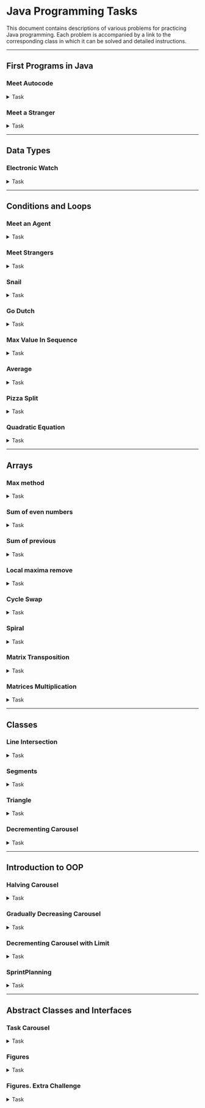 # Java Programming Tasks

This document contains descriptions of various problems for practicing Java programming. Each problem is accompanied by a link to the corresponding class in which it can be solved and detailed instructions.

---

## First Programs in Java

### Meet Autocode
<details>
  <summary>Task</summary>
  <p>
    Please, proceed to <code>HelloAutocode</code> class and write a simple program that prints <i>"Hello, Autocode!"</i> (don't print quote marks).
  </p>
</details>

### Meet a Stranger
<details>
  <summary>Task</summary>
  <p>
    Please, proceed to the class <code>MeetAStranger</code>. The program must read a string from <code>System.in</code> and print a message <i>"Hello, input"</i>. Note that when entering an input string consisting of several words, the entire input must be printed.
  </p>
</details>

---

## Data Types

### Electronic Watch
<details>
  <summary>Task</summary>
  <p>
    Please, proceed to <code>ElectronicWatch</code> class. The program must print an electronic watch screen output for a given value of seconds since midnight.<br>
    Input value is given via <code>System.in</code>. Output value must be printed to <code>System.out</code>. It is guaranteed, that input number is non-negative.<br>
    Output format is <code>h:mm:ss</code> (possible values: [0:00:00; 23:59:59]).<br>
    <i>Extra challenge:</i> Try to solve the task without using <code>if</code> statements or cycles.
  </p>
</details>

---

## Conditions and Loops

### Meet an Agent
<details>
  <summary>Task</summary>
  <p>
    Please, proceed to <code>MeetAnAgent</code> class and write a program that:<br>
    <ul>
      <li>Asks for an input number;</li>
      <li>If the input equals to the secret password number, prints <I>"Hello, Agent"</i>;</li>
      <li>Otherwise, prints <I>"Access denied"</i>.</li>
    </ul>
    Secret password is stored in <code>final static int PASSWORD</code>.<br>
    It is guaranteed that the input is not null.
</details>

### Meet Strangers
<details>
  <summary>Task</summary>
  <p>
    Please, proceed to <code>HelloStrangers</code> class and write a program that:<br>
    <ul>
      <li>Asks for a number - amount of strangers to meet;</li>
      <li>Then reads stranger names line by line;</li>
      <li>And, finally, prints line by line <I>"Hello, stranger name"</i> for each stranger.</li>
    </ul>
    It is guaranteed that the input is not null. It is guaranteed that the input of strangers count is int number.<br>
    Consider special cases:<br>
    <ul>
      <li>If strangers count is zero, then program must print <I>"Oh, it looks like there is no one here"</i>.</li>
      <li>If strangers count is negative, then program must print <I>"Seriously? Why so negative?"</i>.</li>
    </ul>
</details>

### Snail
<details>
  <summary>Task</summary>
  <p>
    Consider a snail travels up a tree <code>a</code> feet each day. Then snail slides down <code>b</code> feet each night. Height of the tree is <code>h</code>.<br>
    Please, proceed to <code>Snail</code> class and write a program that prints number of days for the snail to reach the top of the tree.<br>
    Program reads <code>a</code>, <code>b</code>, <code>h</code> line by line. Input values are guaranteed to be positive integers.<br>
    If the snail cannot reach the top of the tree, print the message <i>"Impossible"</i>.
  </p>
</details>

### Go Dutch
<details>
  <summary>Task</summary>
  <p>
    Consider a company of friends visiting a restaurant. They decided to equally split the bill.<br>
    Friends decided to add 10 percent of the bill total amount as tips. Then they cover the total payment in equal parts.<br>
    Please, proceed to <code>GoDutch</code> class and write a program that reads a bill total amount and a number of friends, and then prints part to pay.<br>
    Consider some details:<br>
    <ul>
      <li>Program must read data from <code>System.in</code>;</li>
      <li>Bill total amount cannot be negative. If input value is negative, the program stops, printing: <i>"Bill total amount cannot be negative"</i>;</li>
      <li>Number of friends cannot be negative or zero. If input value is, then the program stops, printing: <I>"Number of friends cannot be negative or zero"</i>;</li>
      <li>Bill total amount, number of friends and part to pay are integers.</li>
    </ul>
</details>

### Max Value In Sequence
<details>
  <summary>Task</summary>
  <p>
    Please, proceed to <code>FindMaxInSeq</code> and write a program that reads a sequence of integer values from standard output and finds the maximum value. You must place your solution into the <code>max</code> method to pass tests.<br>
    Details:
    <ul>
      <li>You must read sequence values until the next one is <code>0</code>. Zero value means end of the input sequence.</li>
      <li>The sequence is guaranteed to contain at least one value.</li>
    </ul>
</details>

### Average
<details>
  <summary>Task</summary>
  <p>
    Please, proceed to <code>Average</code> class and write a program that reads a sequence of integer values from standard output and finds the average value.<br>
    Details:<br>
    <ul>
      <li>You must read sequence values until the next one is <code>0</code>. Zero value means end of the input sequence.</li>
      <li>The sequence is guaranteed to contain at least one value.</li>
      <li>Average value is also an <strong>integer</strong>. Use <strong>integer</strong> operations.</li>
    </ul>
</details>

### Pizza Split
<details>
  <summary>Task</summary>
  <p>
    Please, proceed to <code>PizzaSplit</code> class. The program must read two values from <code>System.in</code>:<br>
    <ul>
      <li>Number of people;</li>
      <li>Number of pieces per pizza.</li>
    </ul>
    It is guaranteed that these values are positive integers.<br>
    Then the program must print the minimum number of pizzas (not zero) so that everyone has an equal number of slices and no slice is left.<br>
</details>

### Quadratic Equation
<details>
  <summary>Task</summary>
  <p>
    Please, proceed to the <code>QuadraticEquation</code> class and implement a program to solve quadratic equations.<br>
    For the given quadratic equation coefficients <strong>(ax<sup>2</sup> + bx + c = 0)</strong>, return one or two roots of the equation if there is any in the set of real numbers.<br>
    Input value is given via <code>System.in</code>. Output value must be printed to <code>System.out</code>.<br>
    Output format is:
    <ul>
      <li><code>x1 x2</code> (two roots in any order separated by space) if there are two roots,</li>
      <li><code>x1</code> (just the value of the root) if there is the only root,</li>
      <li><code>no roots</code> (just a string value <i>"no roots"</i>) if there is no root.</li>
    </ul>
</details>

---

## Arrays

### Max method
<details>
  <summary>Task</summary>
  <p>
    Please, proceed to the <code>MaxMethod</code> class and implement the <code>max</code> method.<br>
    The correct implementation should receive an array of <code>int</code> values and return its maximum value.<br>
    Details:<br>
    <ul>
      <li>An input array is guaranteed to not be an empty array or <code>null</code>.</li>
      <li><code>max</code> method must not modify the array.</li>
      <li>Input array may contain any <code>int</code> value between <code>Integer.MIN_VALUE</code> and <code>Integer.MAX_VALUE</code>.</li>
    </ul>
</details>

### Sum of even numbers
<details>
  <summary>Task</summary>
  <p>
    Please, proceed to the <code>SumOfEvenNumbers</code> class and implement the <code>sum</code> method.<br>
    The correct implementation should receive an array of <code>int</code> values and return the sum of even numbers.<br>
    Details:<br>
    <ul>
      <li>If given array is null or empty, method returns 0.</li>
      <li><code>sum</code> method must not modify the array.</li>
      <li>Input array may contain any <code>int</code> value between <code>Integer.MIN_VALUE</code> and <code>Integer.MAX_VALUE</code>.</li>
    </ul>
</details>

### Sum of previous
<details>
  <summary>Task</summary>
  <p>
    Please, proceed to <code>SumOfPrevious</code> class and implement <code>getSumCheckArray</code> method.<br>
    The correct implementation should receive an array of <code>int</code> values and return an array of booleans where each element is a result of a check if a corresponding element is a sum of two previous elements in given array.<br>
    Details:<br>
    <ul>
      <li>The length of given array is guaranteed to be 2 or more.</li>
      <li>Given array is guaranteed to be not null.</li>
      <li>Method returns an array of booleans where each element is a result for corresponding element in given array.</li>
      <li>First two elements of the boolean array are always false.</li>
    </ul>
</details>

### Local maxima remove
<details>
  <summary>Task</summary>
  <p>
    Please, proceed to the LocalMaximaRemove class and implement the <code>removeLocalMaxima</code> method.<br>
    The correct implementation should receive an array of <code>int</code> values and return a copy of a given array with all local maxima removed in it. The original array must not be changed.<br>
    <strong>Local maximum</strong> is an element that is bigger that any of its neighbour elements. You should remove elements that are local maxima in the original array.
    Details:<br>
    <ul>
      <li>The size of given array is guaranteed to be more than 1.</li>
      <li>Given array is guaranteed to be not null.</li>
      <li>If the array has no local maxima, then you should return its copy without changes.</li>
      <li>You may use <code>java.util.Arrays.*</code> methods.</li>
    </ul>
</details>

### Cycle Swap
<details>
  <summary>Task</summary>
  <p>
    Please, proceed to <code>CycleSwap</code> class and implement its static methods:<br>
    <ul>
      <li><code>void cycleSwap(int[] array)</code><br>
           Shifts all the elements in the given array in the right direction by 1 position.<br>
           In this case, the last array element becomes first.<br>
           For example, <code>1 3 2 7 4</code> becomes <code>4 1 3 2 7</code>.<br>
      </li>
      <li><code>void cycleSwap(int[] array, int shift)</code><br>
          Shift all the elements in the given array in the right direction in the cycle manner by <code>shift</code> positions.<br>
          Shift value is guaranteed to be non-negative and not bigger than the array length.<br>
          For example, <code>1 3 2 7 4</code> with a shift of 3 becomes <code>2 7 4 1 3</code>.<br>
      </li>
    </ul>
</details>

### Spiral
<details>
  <summary>Task</summary>
  <p>
    Please, proceed to <code>Spiral</code> class and implement its static method:<br>
    <ul>
      <li><code>int[][] spiral(int rows, int columns)</code><br>
           Return a two-dimensional array coming in the form of a table and containing numbers from 1 up to <code>rows * cols</code>. The size of the table will be specified by the given parameters.<br>
           Numbers fill the "table" clockwise from the top-level corner in a spiral manner.<br>
           For example, for parameter values <code>(3, 4)</code> , the output array should be:<br>
           <code>1  2  3  4</code><br>
           <code>10 11 12 5</code><br>
           <code>9  8  7  6</code><br>
      </li>
    </ul>
</details>

### Matrix Transposition
<details>
  <summary>Task</summary>
  <p>
    Please, proceed to <code>TransposeMatrix</code> class an implement its method <code>multiply</code>.<br>
    It takes a rectangular integer array (matrix) as a parameter and returns it transposed.<br>
    Consider an integer matrix represented as a <strong>rectangular array</strong>. The task is to <strong>transpose</strong> a given matrix over its main diagonal. The <strong>transposition</strong> of a matrix over its main diagonal is simply a flipped version of the original matrix.
</details>

### Matrices Multiplication
<details>
  <summary>Task</summary>
  <p>
    Please, proceed to <code>MultiplyMatrix</code> class and implement its <code>multiply</code> method.<br>
    It takes two rectangular integer arrays (matrices) and returns the result of their multiplication.<br>
    Consider two integer matrices represented as <strong>rectangular arrays</strong>. The task is to <strong>multiply</strong> given matrices. The definition of <strong>matrix multiplication</strong> indicates a row-by-column multiplication, where the entries in the <strong>i-th</strong> row of <i>A</i> are multiplied by the corresponding entries in the <strong>j-th</strong> column of <i>B</i> and then the <strong>ij-th</strong> element of the resulting matrix is the sum of that multiplication results.<br>
    Note that it is guaranteed that the number of columns in the first matrix is equal to the number of rows in the second matrix.<br>
</details>

---

## Classes

### Line Intersection
<details>
  <summary>Task</summary>
  <p>
    Please, implement the method <code>intersection(Line)</code> in class <code>Line</code>. It must return a <code>Point</code> of intersection of two lines.<br>
    Note that lines are defined by linear equations: <code>y = k * x + b</code>. Line constructor takes <code>k</code> and <code>b</code> coefficients as parameters.<br>
    If lines coincide or do not intersect, the method must return null. It may seem surprising that we use <code>int</code> for arguments and fields of coordinates. The point is that using <code>double</code> will bring some extra complexity we want to avoid for this basic exercise. All tests are selected in to induce calculations without remainders.<br>
    You may check your result in class <code>Main</code>.
</details>

### Segments
<details>
  <summary>Task</summary>
  <p>
    Please, implement the following methods of class <code>Segment</code>:<br>
    <ul>
      <li>Constructor with start and end points as parameters<br>
          Ensure that a created segment exists and is not degenerative which means that the start and the end of the segment is not the same point.<br>
          If it is, use <code>throw new IllegalArgumentException()</code> to raise an error.</li>
      <li><code>double length()</code><br>
          Return length of the segment.</li>
      <li><code>Point middle()</code><br>
          Return a middle point of the segment.</li>
      <li><code>Point intersection(Segment another)</code><br>
          Return a point of the intersection of the current segment and the given one.<br>
          Return <code>null</code> if there is no such point.<br>
          Return <code>null</code> if segments are collinear.<br>
          Please, note that intersection point must lay on both segments.</li>
    </ul>
    Class <code>Point</code> is already there.
    Hints:
    <ul>
      <li><a href="https://www.wikihow.com/Use-Distance-Formula-to-Find-the-Length-of-a-Line">Length reference</a></li>
      <li><a href="https://www.wikihow.com/Find-the-Midpoint-of-a-Line-Segment#Use-the-Midpoint-Formula">Midpoint reference</a></li>
      <li><a href="https://en.wikipedia.org/wiki/Line%E2%80%93line_intersection">Intersection reference</a></li>
    </ul>
</details>

### Triangle
<details>
  <summary>Task</summary>
  <p>
    Please, implement methods of class <code>Triangle</code>:<br>
    <ul>
      <li>Constructor, which has three points as parameters.<br>
          Make sure that these points refer to vertices of the triangle.<br>
          Ensure that the created triangle exists and it is not degenerative.<br>
          If it is, use <code>throw new IllegalArgumentException()</code> to raise an error.</li>
      <li><code>double area()</code><br>
          Return the area of the triangle.</li>
      <li><code>Point centroid()</code><br>
          Return the centroid of the triangle.</li>
    </ul>
    Class <code>Point</code> is already there.
    Hints:
    <ul>
      <li><a href="https://en.wikipedia.org/wiki/Triangle#Existence_of_a_triangle">Triangle existence reference</a></li>
      <li><a href="https://en.wikipedia.org/wiki/Triangle#Existence_of_a_triangle">Triangle area reference</a></li>
      <li><a href="https://en.wikipedia.org/wiki/Centroid">Centroid reference</a></li>
    </ul>
    Please note that you may benefit from introducing more classes.
</details>

### Decrementing Carousel
<details>
  <summary>Task</summary>
  <p>
    <code>Decrementing Carousel</code> is a container, accepting <code>int</code> elements. <code>DecrementingCarousel</code> has a maximum capacity, specified via the constructor. When created, <code>DecrementingCarousel</code> is in accumulating state: you may add elements via the <code>addElement</code> method and can produce a <code>CarouselRun</code> object via the <code>run</code> method. Once the <code>run</code> method is called, <code>DecrementingCarousel</code> is in running state: it refuses adding more elements.<br>
          The <code>CarouselRun</code> allows to iterate over elements of the carousel decrementing them one by one with the <code>next</code> method. The <code>next</code> returns the value of the current element. Then it decreases the current element by one and switches to the next element.<br>
          The <code>CarouselRun</code> iterates over elements in the order of their insertion.<br>
          When an element is decreased to zero, the <code>CarouselRun</code> will skip it in further iterations. When there are no more elements available for decrementing, the <code>CarouselRun</code> returns <code>-1</code>.
          The <code>CarouselRun</code> also has the <code>isFinished</code> method, which indicates, if the carousel has run out of the elements to decrement.<br>
          <strong>Specification Details</strong><br>
          <code>DecrementingCarousel</code> has two public methods:
    <ul>
      <li><code>boolean addElement(int element)</code> - adds an element. If element is negative or zero, do not add the element. If container is full, do not add the element. If the <code>run</code> method was called to create a <code>CarouselRun</code>, do not add the element. If element is added successfully, return <code>true</code>. Return <code>false</code> otherwise.</li>
      <li><code>CarouselRun run()</code> - returns a <code>CarouselRun</code> to iterate over the elements. If the <code>run</code> method has already been called earlier, it must return <code>null</code>: <code>DecrementingCarousel</code> may generate only one <code>CarouselRun</code> object.</li>
    </ul>
          <code>CarouselRun</code> has two public methods:
    <ul>
      <li><code>int next()</code> - returns the current value of the current element, then decreases the current element by one and switches to the next element in insertion order. Skips zero elements. When there is no more elements to decrease, returns <code>-1</code>.</li>
      <li><code>boolean isFinished()</code> - when there is no more elements to decrease, returns <code>true</code>. Otherwise, returns <code>false</code>.</li>
    </ul>
</details>

---

## Introduction to OOP

### Halving Carousel
<details>
  <summary>Task</summary>
  <p>
    Note, that if you have not done the "Decrementing Carousel" exercise, you have to implement <code>DecrementingCarousel</code> and <code>CarouselRun</code> classes.<br>
    In this exercise you need to extend <code>DecrementingCarousel</code>. You need to implement <code>HalvingCarousel</code>. This subclass must halve elements instead of decrementing it by one. Note that you need to apply regular integer division, discarding the remainder. For example, <code>5 / 2 = 2</code>.
</details>

### Gradually Decreasing Carousel
<details>
  <summary>Task</summary>
  <p>
    Note, that if you have not done the "Decrementing Carousel" exercise, you have to implement <code>DecrementingCarousel</code> and <code>CarouselRun</code> classes.<br>
    In this exercise you need to extend <code>DecrementingCarousel</code>. You need to implement <code>GraduallyDecreasingCarousel</code>. This subclass must decrement elements by gradually increasing decrement. When you need to decrement an element for the first time, decrease it by <code>1</code>. Next time you need to decrement the same element, decrease it by <code>2</code>. Next time decrease by <code>3</code>, then by <code>4</code> and so on. Remember that you must not make process non-positive elements.
</details>

### Decrementing Carousel with Limit
<details>
  <summary>Task</summary>
  <p>
    Note, that if you have not done the "Decrementing Carousel" exercise, you have to implement <code>DecrementingCarousel</code> and <code>CarouselRun</code> classes.<br>
    In this exercise you need to extend <code>DecrementingCarousel</code>. You need to implement <code>DecrementingCarouselWithLimitedRun</code>. This subclass must decrement elements as a usual DecrementingCarousel. The difference is that this implementation must produce a carousel run, which limits number of calls to the <code>next</code> method. When the limit of calls reached carousel run must consider itself finished.
</details>

### SprintPlanning
<details>
  <summary>Task</summary>
  <p>
    In this exercise we are going to manage business logic of planning a sprint. A sprint is the basic unit of software development in SCRUM. Sprints are time boxed. Time capacity of a sprint is agreed while planning. Then we consider a sprint to be filled with some tasks.<br>
    We consider a task to be implemented with general-purpose <code>Ticket</code> class. But we also consider a sprint to accept only subtypes of the <code>Ticket</code> class: <code>Bug</code> and <code>UserStory</code>.<br>
    Here is a diagram depicting the public interface of these classes and their relations:<br>

![Diagram](https://raw.githubusercontent.com/denys-taranenko/learn-java-basic-epam/main/sprintDiagram.png)
    Here are API details:<br>
    <ul>
    <li><strong>Ticket</strong><br></li>
    Every ticket has an id, a name and an estimate of hours to complete it. One provides them via the constructor of the <code>Ticket</code> class. Also, a ticket may be completed or not. When a ticket is created, it is not completed.
        <ul>
            <li><code>getId()</code> - Returns the id of the ticket.</li>
            <li><code>getName()</code> - Returns the name of the ticket.</li>
            <li><code>getEstimate()</code> - Returns the estimate of the ticket.</li>
            <li><code>isCompleted()</code> - Returns <code>true</code> if the ticket is completed, <code>false</code> otherwise.</li>
            <li><code>getId()</code> - Returns the id of the ticket.</li>
            <li><code>complete()</code> - Sets the ticket to completed state.</li>
        </ul>
    </ul>
    <ul>
    <li><strong>UserStory</strong><br></li>
    We consider a user story to be a ticket that may contain some dependencies. A dependency is another user story that must be completed first to allow the dependent user story to complete. One provides dependencies of the UserStory via the constructor of the <code>UserStory</code> class.
        <ul>
            <li><code>complete()</code> - Like the <code>Ticket#complete()</code> method, this sets the ticket to completed state. The difference is that the user story may not be completed if its dependencies are not completed yet.</li>
            <li><code>getDependencies()</code> - Returns a defensive copy of dependencies arrays.</li>
            <li><code>toString()</code> - Returns a String representing this user story, using its id and name. Example: "[US 1] User Registration Entity"</li>
        </ul>
    </ul>
    <ul>
    <li><strong>Bug</strong><br></li>
    We consider a bug to be a ticket, that is related to some completed user story. Bugs may not exist by their on, without a related user story.
        <ul>
            <li><code>createBug(int id, String name, int estimate, UserStory userStory)</code> - A static method to create a Bug instance.<br>
                Returns null if the related user story is null or is not completed. Otherwise, returns a created Bug instance.</li>
            <li><code>toString()</code> - Returns a String representing this bug, using its id, name and the name of the related user story.<br>
                Example: with id = 2, name = "Add password repeat" and the related user story name = "Registration Form" the resulting string would be "[Bug 2] Registration Form: Add password repeat"</li>
        </ul>
    </ul>
    <ul>
    <li><strong>Sprint</strong><br></li>
    Sprints has the time capacity and the tickets limit, specified via constructor. It is not allowed for a Sprint to contain tickets with total estimate greater than time capacity. It is not allowed for a Sprint to contain total amount of tickets greater than tickets limit.<br>
    We consider a sprint to accept tickets via <code>add*</code> methods. That methods return <code>true</code> when an input ticket was accepted and <code>false</code> otherwise. Note that we consider a sprint to not accept:<br>
    1. <code>null</code> values.<br>
    2. tickets, that are already completed.<br>
    3. tickets, that has an estimate value that will lead to capacity overflow if added.<br>
    4. any ticket, if the sprint ticket limit is reached.<br>
        <ul>
            <li><code>addUserStory(UserStory userStory)</code> - accepts a userStory, if it is not <code>null</code>, not completed and its uncompleted dependencies are already accepted to the sprint.<br>
            Returns <code>true</code> if the user story is accepted, <code>false</code> otherwise.</li>
            <li><code>addBug(Bug bugReport)</code> - accepts a bug, if it is not <code>null</code> and not completed. Returns <code>true</code> if the bug is accepted, <code>false</code> otherwise.</li>
            <li><code>getTickets()</code> - Returns a defensive copy of the array of the sprint tickets. Make sure the order of tickets is as they were accepted to the sprint.</li>
            <li><code>getTotalEstimate()</code> - Returns the sum of estimates of all the tickets accepted to the sprint.</li>
        </ul>
    </ul>
    <strong>Important restriction:</strong> Note that in this exercise you <strong>may not</strong> use <em>Collections</em> and <em>Streams</em>.
</details>

---

## Abstract Classes and Interfaces

### Task Carousel
<details>
  <summary>Task</summary>
  <p>
    In this exercise you need to design two implementations of the <code>Task</code> interface:<br>
    <ul>
    <li><code>CountDownTask</code>:<br></li>
        <ul>
            <li>The constructor of <code>CountDownTask</code> takes a single int value as a parameter. It is the initial value of the countdown. Input value must not be negative. If it is, set zero value.</li>
            <li>Each time the <code>execute</code> method is called, this value decrements by one, until it reaches zero. Then the <code>execute</code> method no longer decrements the value and the task is considered finished.</li>
            <li>If the task is initialized with zero value, consider it finished right upon creating.</li>
            <li>Value of the task is accessible via getter.</li>
        </ul>
    <li><code>CompleteByRequestTask</code>:<br></li>
        <ul>
            <li>Constructor of the <code>CompleteByRequestTask</code> takes no parameters.</li>
            <li>Calling <code>execute</code> method on the task does not make it finished until the <code>complete</code> method is called.</li>
            <li>Once the <code>complete</code> method is called, the next call to <code>execute</code> makes the task finished. Note that the task is not finished right after calling the <code>complete</code> method. The task finishes only when subsequent call to <code>execute</code> occurs.</li>
        </ul>
    </ul>
    Also, you need to implement the <code>TaskCarousel</code>:<br>
    <ul>
    <li>A task carousel has a capacity provided as a constructor parameter.<br></li>
    <li>The <code>TaskCarousel</code> has <code>isEmpty</code> method. It returns <code>true</code> if there is no task in the carousel for execution. Returns <code>false</code> otherwise.<br></li>
    <li>The <code>TaskCarousel</code> has <code>isFull</code> method. It returns <code>true</code> if there is no more room in the carousel to add another task. Returns <code>false</code> otherwise.<br></li>
    <li>You may add tasks to the carousel via <code>addTask</code> method. It returns <code>true</code> if the task is accepted and <code>false</code> otherwise. Task may be not accepted due to following reasons:<br></li>
        <ul>
            <li>Task argument is null.</li>
            <li>Task is already finished.</li>
            <li>Carousel is full.</li>
        </ul>
    <li>You may execute tasks in the carousel via <code>execute</code> method.<br></li>
        <ul>
            <li>Each time when this method is invoked, carousel must switch to the next task within and execute it.</li>
            <li>Iteration is in circular manner. If there are 4 tasks inside a carousel, then if we call <code>execute</code> method on the carousel 4 times in a row, each task must be executed once.</li>
            <li>If the task is finished after execution, remove it from the carousel.</li>
            <li>The method returns <code>true</code> if any task was executed. Returns <code>false</code> otherwise.</li>
        </ul>
    </ul>
</details>

### Figures
<details>
  <summary>Task</summary>
  <p>
    Please, make <code>Triangle</code>, <code>Quadrilateral</code>, <code>Circle</code> classes extend <code>Figure</code> abstract class.<br>
    Implement methods in <code>Triangle</code>, <code>Quadrilateral</code>, <code>Circle</code>:<br>
<ul>
    <li>1. Constructors with following parameters:<br></li>
        <ul>
            <li><code>Triangle</code> - three vertices (points) as parameters.</li>
            <li><code>Quadrilateral</code> - four vertices (points) as parameters.</li>
            <li><code>Circle</code> - point of the center and double value of the radius.</li>
        </ul>
    All the input datasets in tests are guaranteed to form a non-degenerative figures. For Quadrilaterals, it is guaranteed that all test datasets would form a convex quadrilaterals.
    <li>2. <code>public double area()</code><br></li>
    Return the area of the figure.<br>
    <em>Note:</em> Convex quadrilaterals can be divided into two triangles by any of their diagonals.<br>
    <li>3. <code>public String pointsToString()</code><br></li>
    Return a String value in following formats:<br>
        <ul>
            <li><code>Triangle</code> - </li>
            <ul>
                <li>Format: <code>(a.x,a.y)(b.x,b.y)(c.x,c.y)</code></li>
                <li>Example: <code>(0.0,0.0)(0.1,5.8)(7.0,7.0)</code></li>
            </ul>
            <li><code>Quadrilateral</code> - </li>
            <ul>
                <li>Format: <code>(a.x,a.y)(b.x,b.y)(c.x,c.y)(d.x, d.y)</code></li>
                <li>Example: <code>(0.0,0.0)(0.0,7.1)(7.0,7.0)(7.0,0.0)</code></li>
            </ul>
            <li><code>Circle</code> - </li>
            <ul>
                <li>Format: <code>(center.x,center.y)</code></li>
                <li>Example: <code>(0.0,0.6)</code></li>
            </ul>
        </ul>
    <em>Note:</em> you may benefit from implementing toString() in the <code>Point</code> class.<br>
    <li>4. <code>public String toString()</code><br></li>
    Return a String value in following formats:<br>
        <ul>
            <li><code>Triangle</code> - </li>
            <ul>
                <li>Format: <code>Triangle[(a.x,a.y)(b.x,b.y)(c.x,c.y)]</code></li>
                <li>Example: <code>Triangle[(0.0,0.0)(0.1,5.8)(7.0,7.0)]</code></li>
            </ul>
            <li><code>Quadrilateral</code> - </li>
            <ul>
                <li>Format: <code>Quadrilateral[(a.x,a.y)(b.x,b.y)(c.x,c.y)(d.x, d.y)]</code></li>
                <li>Example: <code>Quadrilateral[(0.0,0.0)(0.0,7.1)(7.0,7.0)(7.0,0.0)]</code></li>
            </ul>
            <li><code>Circle</code> - </li>
            <ul>
                <li>Format: <code>Circle[(center.x,center.y)radius]</code></li>
                <li>Example: <code>Circle[(0.0,0.6)4.5]</code></li>
            </ul>
        </ul>
    <em>Note:</em> you may use default implementation given in the <code>Figure</code> class, when it suits a case well.<br>
    <li>5. <code>public Point leftmostPoint()</code><br></li>
    Return a leftmost point of the figure: the one having the least <code>X</code> coordinate.<br>
    If there are many leftmost points, return any of them.<br>
    </ul>
    <code>Point</code> class is already there.<br>
    Hints:<br>
    <ul>
      <li><a href="https://en.wikipedia.org/wiki/Degeneracy_(mathematics)">Degeneracy reference</a></li>
      <li><a href="https://en.wikipedia.org/wiki/Quadrilateral#Convex_quadrilaterals">Convex quadrilateral reference</a></li>
      <li><a href="https://en.wikipedia.org/wiki/Triangle#Computing_the_area_of_a_triangle">Triangle area reference</a></li>
      <li><a href="https://en.wikipedia.org/wiki/Circle#Area_enclosed">Circle area reference</a></li>
      <li><a href="https://en.wikipedia.org/wiki/Quadrilateral#Area_of_a_convex_quadrilateral">Quadrilateral area reference</a></li>
    </ul>
</details>

### Figures. Extra Challenge
<details>
  <summary>Task</summary>
  <p>
    Please, make <code>Triangle</code>, <code>Quadrilateral</code>, <code>Circle</code> classes extend <code>Figure</code> abstract class.<br>
    Implement methods in <code>Triangle</code>, <code>Quadrilateral</code>, <code>Circle</code>:<br>
<ul>
    <li>1. Constructors with following parameters:<br></li>
        <ul>
            <li><code>Triangle</code> - three vertices (points) as parameters.</li>
            <li><code>Quadrilateral</code> - four vertices (points) as parameters.</li>
            <li><code>Circle</code> - point of the center and double value of the radius.</li>
        </ul>
    Ensure figures are not degenerative.<br>
    All of them must have non-zero area.<br>
    Quadrilateral is also must be convex.<br>
    If a figure is not good, throw an IllegalArgumentException.<br>
    <em>Note:</em> A non-degenerative convex quadrilateral is divided into four non-degenerative triangles by its diagonals.<br> 
    <em>Note:</em> double calculations are not completely accurate, use <em>error delta</em>, where applies.<br>
    <li>2. <code>public Point centroid()</code><br></li>
    Return the centroid of the figure.<br>
    Centroid refers to center of mass of the plain figure, not the baricenter.<br>
    In other words it should be <em>"area centroid"</em>.<br>
    <li>3. <code>public boolean isTheSame(Figure figure)</code><br></li>
    Two figures are considered to be the same only:<br>
        <ul>
            <li>If they have the same type.</li>
            <li>And if they coincide (e.g. have same vertices).</li>
        </ul>
    <em>Note:</em> Order of the vertices have not to be the same.<br>
    <em>Note:</em> double calculations are not completely accurate, use <em>error delta</em>, where applies.<br>
    </ul>
    <em>Note for curious: it is almost like <code>equals()</code> but it is not. Method <code>equals</code> requires consistent behavior alongside <code>hashCode()</code> and it is quite complicated to establish in terms of approximate equality like in this exercise.</em><br>
    <code>Point</code> class is already there.<br>
    You may use <code>main</code>  method of <code>Figure</code>  class to try out your code.<br>
    Hints:<br>
    <ul>
      <li><a href="https://en.wikipedia.org/wiki/Degeneracy_(mathematics)">Degeneracy reference</a></li>
      <li><a href="https://en.wikipedia.org/wiki/Quadrilateral#Convex_quadrilaterals">Convex quadrilateral reference</a></li>
      <li><a href="https://www.engineeringintro.com/mechanics-of-structures/centre-of-gravity/centroid-of-circle/">Circle centroid reference</a></li>
      <li><a href="https://en.wikipedia.org/wiki/Centroid#Of_a_triangle">Triangle centroid reference</a></li>
      <li><a href="https://en.wikipedia.org/wiki/Quadrilateral#Remarkable_points_and_lines_in_a_convex_quadrilateral">Quadrilateral centroid reference</a></li>
      <li><a href="https://sites.math.washington.edu/~king/java/gsp/center-mass-quad.html">Quadrilateral centroid reference 2</a></li>
    </ul>
</details>